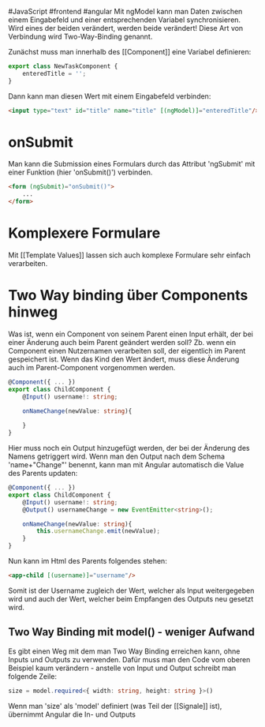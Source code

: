#JavaScript 
#frontend 
#angular 
Mit ngModel kann man Daten zwischen einem Eingabefeld und einer entsprechenden Variabel synchronisieren. Wird eines der beiden verändert, werden beide verändert! Diese Art von Verbindung wird Two-Way-Binding genannt.

Zunächst muss man innerhalb des [[Component]] eine Variabel definieren:
```TypeScript
export class NewTaskComponent {  
	enteredTitle = '';   
}
```
Dann kann man diesen Wert mit einem Eingabefeld verbinden:
```HTML
<input type="text" id="title" name="title" [(ngModel)]="enteredTitle"/>
```
# onSubmit
Man kann die Submission eines Formulars durch das Attribut 'ngSubmit' mit einer Funktion (hier 'onSubmit()') verbinden. 
```HTML
<form (ngSubmit)="onSubmit()">
	...
</form>
```
# Komplexere Formulare
Mit [[Template Values]] lassen sich auch komplexe Formulare sehr einfach verarbeiten.
# Two Way binding über Components hinweg
Was ist, wenn ein Component von seinem Parent einen Input erhält, der bei einer Änderung auch beim Parent geändert werden soll? Zb. wenn ein Component einen Nutzernamen verarbeiten soll, der eigentlich im Parent gespeichert ist. Wenn das Kind den Wert ändert, muss diese Änderung auch im Parent-Component vorgenommen werden.
```TypeScript
@Component({ ... })
export class ChildComponent {
	@Input() username!: string;

	onNameChange(newValue: string){
	
	}
}
```
Hier muss noch ein Output hinzugefügt werden, der bei der Änderung des Namens getriggert wird. Wenn man den Output nach dem Schema 'name+"Change"' benennt, kann man mit Angular automatisch die Value des Parents updaten:
```TypeScript
@Component({ ... })
export class ChildComponent {
	@Input() username!: string;
	@Output() usernameChange = new EventEmitter<string>();

	onNameChange(newValue: string){
		this.usernameChange.emit(newValue);
	}
}
```
Nun kann im Html des Parents folgendes stehen:
```HTML
<app-child [(username)]="username"/>
```
Somit ist der Username zugleich der Wert, welcher als Input weitergegeben wird und auch der Wert, welcher beim Empfangen des Outputs neu gesetzt wird. 
## Two Way Binding mit model() - weniger Aufwand
Es gibt einen Weg mit dem man Two Way Binding erreichen kann, ohne Inputs und Outputs zu verwenden.
Dafür muss man den Code vom oberen Beispiel kaum verändern - anstelle von Input und Output schreibt man folgende Zeile:
```TypeScript
size = model.required<{ width: string, height: string }>()
```
Wenn man 'size' als 'model' definiert (was Teil der [[Signale]] ist), übernimmt Angular die In- und Outputs